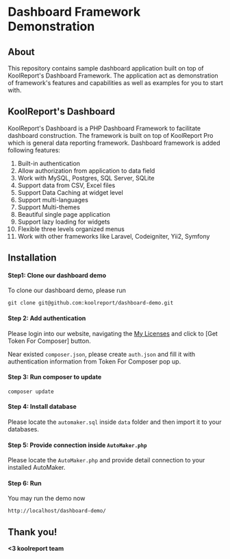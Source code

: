 # Dashboard Framework Demonstration

## About

This repository contains sample dashboard application built on top of KoolReport's Dashboard Framework. The application act as demonstration of framework's features and capabilities as well as examples for you to start with.

## KoolReport's Dashboard

KoolReport's Dashboard is a PHP Dashboard Framework to facilitate dashboard construction. The framework is built on top of KoolReport Pro which is general data reporting framework. Dashboard framework is added following features:

1. Built-in authentication
2. Allow authorization from application to data field
3. Work with MySQL, Postgres, SQL Server, SQLite
4. Support data from CSV, Excel files
5. Support Data Caching at widget level
6. Support multi-languages
7. Support Multi-themes
8. Beautiful single page application
9. Support lazy loading for widgets
10. Flexible three levels organized menus
11. Work with other frameworks like Laravel, Codeigniter, Yii2, Symfony

## Installation

#### Step1: Clone our dashboard demo

To clone our dashboard demo, please run

```
git clone git@github.com:koolreport/dashboard-demo.git
```

#### Step 2: Add authentication

Please login into our website, navigating the [My Licenses](https://www.koolreport.com/my-licensed-packages) and click to [Get Token For Composer] button.

Near existed `composer.json`, please create `auth.json` and fill it with authentication information from Token For Composer pop up.

#### Step 3: Run composer to update

```
composer update
```

#### Step 4: Install database

Please locate the `automaker.sql` inside `data` folder and then import it to your databases.

#### Step 5: Provide connection inside `AutoMaker.php`

Please locate the `AutoMaker.php` and provide detail connection to your installed AutoMaker.

#### Step 6: Run

You may run the demo now

```
http://localhost/dashboard-demo/
```

## Thank you!

__<3 koolreport team__
